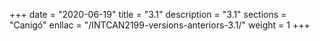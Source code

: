 +++
date        = "2020-06-19"
title       = "3.1"
description = "3.1"
sections    = "Canigó"
enllac		= "/INTCAN2199-versions-anteriors-3.1/"
weight		= 1
+++

